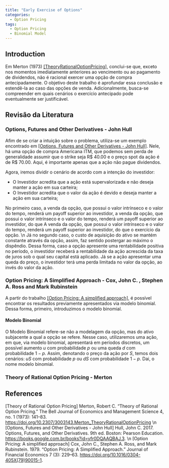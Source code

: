 ```yaml
---
title: "Early Exercise of Options"
categories:
  - Option Pricing
tags:
  - Option Pricing
  - Binomial Model
---
```


## Introduction

Em Merton (1973) [[TheoryRationalOptionPricing]](#1), conclui-se que, exceto nos momentos imediatamente anteriores ao vencimento ou ao pagamento de dividendos, não é racional exercer uma opção de compra antecipadamente.
O objetivo deste trabalho é aprofundar essa conclusão e estendê-la ao caso das opções de venda. Adicionalmente, busca-se compreender em quais cenários o exercício antecipado pode eventualmente ser justificável.

## Revisão da Literatura

### Options, Futures and Other Derivatives - John Hull 

Afim de se criar a intuição sobre o problema, utiliza-se um exemplo encontrado em [[Options, Futures and Other Derivatives - John Hull]](#2). Nele, há uma opção de compra Americana ITM, que podemos sem perda de generalidade assumir que o strike seja R$ 40.00 e o preço spot da ação é de R$ 70.00. Aqui,
é importante apenas que a ação não pague dividendos.

Agora, iremos dividir o cenário de acordo com a intenção do investidor:

- O Investidor acredita que a ação está supervalorizada e não deseja manter a ação em sua carteira;
- O Investidor acredita que o valor da ação é devido e deseja manter a ação em sua carteira;

No primeiro caso, a venda da opção, que possui o valor intrínseco e o valor do tempo, renderá um payoff superior ao investidor, a venda da opção, que possui o valor intrínseco e o valor do tempo, renderá um payoff superior ao investidor, do que  A venda da opção, que possui o valor intrínseco e o valor do tempo, renderá um payoff superior ao investidor, do que o exercício da opção. \n
Já no segundo caso, o custo de aquisição do ativo se mantém constante através da opção, assim, faz sentido postergar ao máximo o dispêndio. Dessa forma, caso a opção apresente uma rentabilidade positiva no período, o investidor receberá a rentabilidade da ação acrescida da taxa de juros sob o qual seu capital está aplicado. Já se a ação apresentar uma queda do preço, o investidor terá uma perda limitada no valor da opção, ao invés do valor da ação.


### Option Pricing: A Simplified Approach - Cox, John C. , Stephen A. Ross and Mark Rubinstein

A partir do trabalho [[Option Pricing: A simplified approach]](#3), é possível encontrar os resultados previamente apresentados via modelo binomial. Dessa forma, primeiro, introduzimos o modelo binomial.

#### Modelo Binomial

O Modelo Binomial refere-se não a modelagem da opção, mas do ativo subjacente a qual a opção se refere. Nesse caso, utilizaremos uma ação, em que, via modelo binomial, apresentará em períodos discretos, um possível aumento $u$ com probabilidade $p$ ou uma queda $d$ com probabilidade $1-p$.
Assim, denotando o preço da ação por $S$, temos dois cenários: $uS$ com probabilidade $p$ ou $dS$ com probabilidade $1-p$. Dai, o nome modelo binomial.


### Theory of Rational Option Pricing - Merton 

## References

<a id="1">[Theory of Rational Option Pricing]</a> 
Merton, Robert C. “Theory of Rational Option Pricing.”
The Bell Journal of Economics and Management Science 4, no. 1 (1973): 141–83.
https://doi.org/10.2307/3003143.Merton_TheoryRationalOptionPricing 
\n
<a id="2">[Options, Futures and Other Derivatives - John Hull]</a>
Hull, John C. 2017. Options, Futures, and Other Derivatives. 9th ed. Boston: Pearson Education. 
https://books.google.com.br/books?id=yfr0DQAAQBAJ.3.
\n
<a id="3">[Option Pricing: A simplified approach]</a>
Cox, John C., Stephen A. Ross, and Mark Rubinstein. 1979. “Option Pricing: A Simplified Approach.”
Journal of Financial Economics 7 (3): 229–63.
https://doi.org/10.1016/0304-405X(79)90015-1.